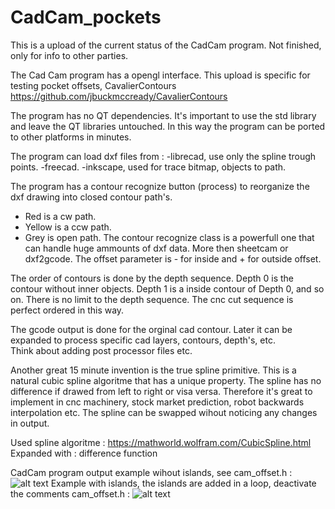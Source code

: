 # CadCam_pockets
This is a upload of the current status of the CadCam program. Not finished, only for info to other parties.

The Cad Cam program has a opengl interface. This upload is specific for testing pocket offsets, CavalierContours https://github.com/jbuckmccready/CavalierContours

The program has no QT dependencies. It's important to use the std library and leave the QT libraries untouched. 
In this way the program can be ported to other platforms in minutes. 

The program can load dxf files from : 
-librecad, use only the spline trough points. 
-freecad.
-inkscape, used for trace bitmap, objects to path.

The program has a contour recognize button (process) to reorganize the dxf drawing into closed contour path's. 
- Red is a cw path. 
- Yellow is a ccw path.
- Grey is open path.
The contour recognize class is a powerfull one that can handle huge ammounts of dxf data. More then sheetcam or dxf2gcode.
The offset parameter is - for inside and + for outside offset.

The order of contours is done by the depth sequence. Depth 0 is the contour without inner objects. Depth 1 is a inside contour of Depth 0, and so on.
There is no limit to the depth sequence. The cnc cut sequence is perfect ordered in this way.

The gcode output is done for the orginal cad contour. Later it can be expanded to process specific cad layers, contours, depth's, etc.  
Think about adding post processor files etc.

Another great 15 minute invention is the true spline primitive. 
This is a natural cubic spline algoritme that has a unique property. The spline has no difference if drawed
from left to right or visa versa. Therefore it's great to implement in cnc machinery, stock market prediction, robot backwards interpolation etc.
The spline can be swapped wihout noticing any changes in output. 

Used spline algoritme : https://mathworld.wolfram.com/CubicSpline.html
Expanded with : difference function

CadCam program output example wihout islands, see cam_offset.h :
![alt text](https://raw.githubusercontent.com/grotius-cnc/CadCam_pockets/master/example/printed_circuit_contour_offset.png)
Example with islands, the islands are added in a loop, deactivate the comments cam_offset.h :
![alt text](https://raw.githubusercontent.com/grotius-cnc/CadCam_pockets/master/example/evolution_pocket.png)
